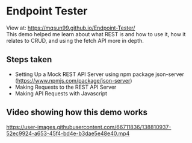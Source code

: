 # Endpoint Tester
View at: https://mqsun99.github.io/Endpoint-Tester/    
This demo helped me learn about what REST is and how to use it, how it relates to CRUD, and using the fetch API more in depth.  
## Steps taken
- Setting Up a Mock REST API Server using npm package json-server (https://www.npmjs.com/package/json-server)
- Making Requests to the REST API Server
- Making API Requests with Javascript

## Video showing how this demo works

https://user-images.githubusercontent.com/66711836/138810937-52ec9924-a653-45f4-bd4e-b3dae5e48e40.mp4


